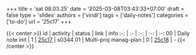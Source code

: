 +++
title = 'sat 08.03.25'
date = '2025-03-08T03:43:33+07:00'
draft = false
type = 'slides'
authors = ['viridi']
tags = ['daily-notes']
categories = ['to-do']
url = '25c17'
+++


{{< center >}}
id | activity | status | link | info
:-: | :- | :-: | :-: | :-:
00 | Daily note init       | 1 | [25c17](/notes/25c17) | s0344
01 | Multi-proj manag-plan | 0 | [25c18](/notes/25c18) | -
{{< /center >}}
